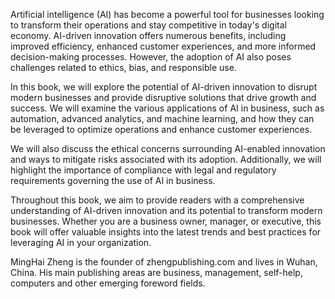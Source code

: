 

Artificial intelligence (AI) has become a powerful tool for businesses looking to transform their operations and stay competitive in today's digital economy. AI-driven innovation offers numerous benefits, including improved efficiency, enhanced customer experiences, and more informed decision-making processes. However, the adoption of AI also poses challenges related to ethics, bias, and responsible use.

In this book, we will explore the potential of AI-driven innovation to disrupt modern businesses and provide disruptive solutions that drive growth and success. We will examine the various applications of AI in business, such as automation, advanced analytics, and machine learning, and how they can be leveraged to optimize operations and enhance customer experiences.

We will also discuss the ethical concerns surrounding AI-enabled innovation and ways to mitigate risks associated with its adoption. Additionally, we will highlight the importance of compliance with legal and regulatory requirements governing the use of AI in business.

Throughout this book, we aim to provide readers with a comprehensive understanding of AI-driven innovation and its potential to transform modern businesses. Whether you are a business owner, manager, or executive, this book will offer valuable insights into the latest trends and best practices for leveraging AI in your organization.

MingHai Zheng is the founder of zhengpublishing.com and lives in Wuhan, China. His main publishing areas are business, management, self-help, computers and other emerging foreword fields.
